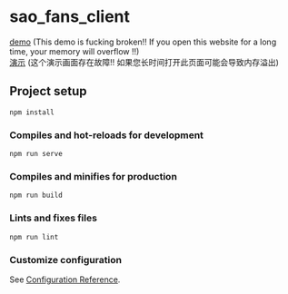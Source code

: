 # sao_fans_client

[demo](sao-fans-client.vercel.app) (This demo is fucking broken!! If you open this website for a long time, your memory will overflow !!)   
[演示](sao-fans-client.vercel.app) (这个演示画面存在故障!! 如果您长时间打开此页面可能会导致内存溢出)

## Project setup
```
npm install
```

### Compiles and hot-reloads for development
```
npm run serve
```

### Compiles and minifies for production
```
npm run build
```

### Lints and fixes files
```
npm run lint
```

### Customize configuration
See [Configuration Reference](https://cli.vuejs.org/config/).
